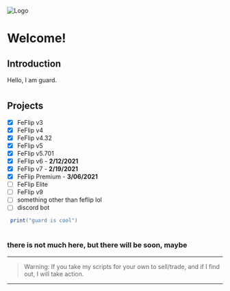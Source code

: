 ![Logo](https://cdn.discordapp.com/attachments/822550234952892426/822564296294400060/logo1.png)

# Welcome!

## Introduction

Hello, I am guard.

#

## Projects

- [x] FeFlip v3
- [x] FeFlip v4
- [x] FeFlip v4.32
- [x] FeFlip v5
- [x] FeFlip v5.701
- [x] FeFlip v6 - **2/12/2021**
- [x] FeFlip v7 - **2/19/2021**
- [x] FeFlip Premium - **3/06/2021**
- [ ] FeFlip Elite
- [ ] FeFlip v9
- [ ] something other than feflip lol
- [ ] discord bot

```lua
 print("guard is cool")
```

#

### there is not much here, but there will be soon, **maybe**

---

> Warning: If you take my scripts for your own to sell/trade, and if I find out, I will take action.

---
